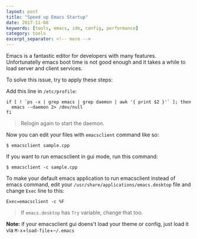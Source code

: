 ```yaml
---
layout: post
title: "Speed up Emacs Startup"
date: 2017-11-08
keywords: [tools, emacs, ide, config, performance]
category: tools
excerpt_separator: <!-- more -->
---
```

Emacs is a fantastic editor for developers with many features.
Unfortunatelly emacs boot time is not good enough and it takes a while to load server and client services.
<!-- more -->

To solve this issue, try to apply these steps:

Add this line in `/etc/profile`:
```
if [ ! `ps -x | grep emacs | grep daemon | awk '{ print $2 }'` ]; then
  emacs --daemon 2> /dev/null
fi
```
> Relogin again to start the daemon.

Now you can edit your files with `emacsclient` command like so:
```
$ emacsclient sample.cpp
```

If you want to run emacsclient in gui mode, run this command:
```
$ emacsclient -c sample.cpp
```

To make your default emacs application to run emacsclient instead of emacs command,
edit your `/usr/share/applications/emacs.desktop` file and change `Exec` line to this:
```
Exec=emacsclient -c %F
```
> If `emacs.desktop` has `Try` variable, change that too.

**Note:** if your emacsclient gui doens't load your theme or config, just load it via `M-x`+`load-file`+`~/.emacs`